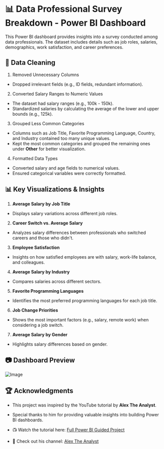 
# 📊 Data Professional Survey Breakdown - Power BI Dashboard

This Power BI dashboard provides insights into a survey conducted among data professionals. The dataset includes details such as job roles, salaries, demographics, work satisfaction, and career preferences.
## 🧹 Data Cleaning
1. Removed Unnecessary Columns
  - Dropped irrelevant fields (e.g., ID fields, redundant information).

2. Converted Salary Ranges to Numeric Values

  - The dataset had salary ranges (e.g., 100k - 150k).
  - Standardized salaries by calculating the average of the lower and upper bounds (e.g., 125k).

3. Grouped Less Common Categories

- Columns such as Job Title, Favorite Programming Language, Country, and Industry contained too many unique values.
- Kept the most common categories and grouped the remaining ones under **Other** for better visualization.

4. Formatted Data Types

- Converted salary and age fields to numerical values.
- Ensured categorical variables were correctly formatted.
## 📊 Key Visualizations & Insights
1. **Average Salary by Job Title** 
- Displays salary variations across different job roles.
2. **Career Switch vs. Average Salary** 
- Analyzes salary differences between professionals who switched careers and those who didn't.
3. **Employee Satisfaction** 
- Insights on how satisfied employees are with salary, work-life balance, and colleagues.
4. **Average Salary by Industry** 
- Compares salaries across different sectors.
5. **Favorite Programming Languages** 
- Identifies the most preferred programming languages for each job title.
6. **Job Change Priorities** 
- Shows the most important factors (e.g., salary, remote work) when considering a job switch.
7. **Average Salary by Gender** 
- Highlights salary differences based on gender.
## 📷 Dashboard Preview
![Image](https://github.com/user-attachments/assets/755f5638-93e2-4607-bb92-002b1c7e903c)

## 🏆 Acknowledgments  
- This project was inspired by the YouTube tutorial by **Alex The Analyst**.  
- Special thanks to him for providing valuable insights into building Power BI dashboards.  

- 📺 Watch the tutorial here: [Full Power BI Guided Project](https://youtu.be/pixlHHe_lNQ?si=x-qZwbS6C3g6WmUM)  
- 🔗 Check out his channel: [Alex The Analyst](https://www.youtube.com/c/AlexTheAnalyst)  

